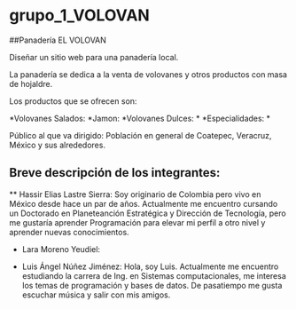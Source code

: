 # grupo_1_VOLOVAN

##Panadería EL VOLOVAN

Diseñar un sitio web para una panadería local. 

La panadería se dedica a la venta de volovanes y otros productos con masa de hojaldre. 

Los productos que se ofrecen son: 

*Volovanes Salados: 
  *Jamon: 
*Volovanes Dulces: 
  *
*Especialidades: 
  *


Público al que va dirigido: Población en general de Coatepec, Veracruz, México y sus alrededores. 

## Breve descripción de los integrantes: ##

** Hassir Elias Lastre Sierra:
Soy originario de Colombia pero vivo en México desde hace un par de años. Actualmente me encuentro cursando un Doctorado en Planeteanción Estratégica y Dirección de Tecnología, pero me gustaría aprender Programación para elevar mi perfil a otro nivel y aprender nuevas conocimientos. 

* Lara Moreno Yeudiel:

* Luis Ángel Núñez Jiménez:
Hola, soy Luis. Actualmente me encuentro estudiando la carrera de Ing. en Sistemas computacionales, me interesa los temas de programación y bases de datos. De pasatiempo me gusta escuchar música y salir con mis amigos.



